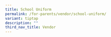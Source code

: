 ```yaml
---
title: School Uniform
permalink: /for-parents/vendor/school-uniform/
variant: tiptap
description: ""
third_nav_title: Vendor
---
```

